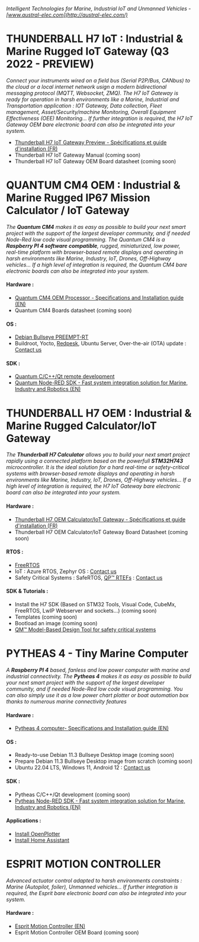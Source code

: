 *Intelligent Technologies for Marine, Industrial IoT and Unmanned Vehicles - [www.austral-elec.com](http://austral-elec.com/)*

# THUNDERBALL H7 IoT : Industrial & Marine Rugged IoT Gateway (Q3 2022 - PREVIEW)
*Connect your instruments wired on a field bus (Serial P2P/Bus, CANbus) to the cloud or a local internet network usign a modern bidirectional messaging protocol (MQTT, Websocket, ZMQ). The H7 IoT Gateway is ready for operation in harsh environments like a Marine, Industrial and Transportation application : IOT Gateway, Data collection, Fleet management, Asset/Security/machine Monitoring, Overall Equipment Effectiveness (OEE) Monitoring...  If further integration is required, the H7 IoT Gateway OEM bare electronic board can also be integrated into your system.*
* [Thunderball H7 IoT Gateway Preview - Spécifications et guide d'installation (FR)](https://github.com/austral-electronics/wiki/blob/main/Marine%20IOT%20Gateway_03.pdf)
* Thunderball H7 IoT Gateway Manual (coming soon)
* Thunderball H7 IoT Gateway OEM Board datasheet (coming soon)

<!---
# QUANTUM AIoT OEM PROCESSOR - Q4 2022 - PREVIEW
 *The **Quantum AIoT** allows you to build your next AI project using a powerfull, rugged, miniaturized, low power and real-time platform with browser-based remote displays and operating in harsh environments, like Marine, Industry, IoT, Drones, Off-Highway vehicles... If further integration is required, the Quantum AIoT bare electronic boards can also be integrated into your system.*
 * Quantum AIoT Brief Sheet Preview - coming soon
-->

# QUANTUM CM4 OEM : Industrial & Marine Rugged IP67 Mission Calculator / IoT Gateway
*The **Quantum CM4** makes it as easy as possible to build your next smart project with the support of the largest developer community, and if needed Node-Red low code visual programming. The Quantum CM4 is a **Raspberry PI 4 software compatible**, rugged, miniaturized, low power, real-time platform with browser-based remote displays and operating in harsh environments like Marine, Industry, IoT, Drones, Off-Highway vehicles... If a high level of integration is required, the Quantum CM4 bare electronic boards can also be integrated into your system.*
#### Hardware :
 * [Quantum CM4 OEM Processor - Specifications and Installation guide (EN)](https://github.com/austral-electronics/wiki/blob/main/Quantum_CM4_OEM_02_Brief.pdf)
 * Quantum CM4 Boards datasheet (coming soon)
#### OS :
 * [Debian Bullseye PREEMPT-RT](https://github.com/austral-electronics/QuantumCM4/blob/main/README.md)
 * Buildroot, Yocto, [Redpesk](https://redpesk.bzh/welcome/home), Ubuntu Server, Over-the-air (OTA) update : [Contact us](http://austral-eng.com/contact/)
#### SDK :
 * [Quantum C/C++/Qt remote development](https://github.com/austral-electronics/QuantumCM4/blob/main/README.md)
 * [Quantum Node-RED SDK - Fast system integration solution for Marine, Industry and Robotics (EN)](https://github.com/austral-electronics/wiki/wiki/Quantum-SDK)

# THUNDERBALL H7 OEM : Industrial & Marine Rugged Calculator/IoT Gateway
*The **Thunderball H7 Calculator** allows you to build your next smart project rapidly using a connected platform based on the powerfull **STM32H743** microcontroller. It is the ideal solution for a hard real-time or safety-critical systems with browser-based remote displays and operating in harsh environments like Marine, Industry, IoT, Drones, Off-Highway vehicles...  If a high level of integration is required, the H7 IoT Gateway bare electronic board can also be integrated into your system.*
#### Hardware :
* [Thunderball H7 OEM Calculator/IoT Gateway - Spécifications et guide d'installation (FR)](https://github.com/austral-electronics/wiki/blob/main/Marine%20IOT%20Gateway_03.pdf)
* Thunderball H7 OEM Calculator/IoT Gateway Board Datasheet (coming soon)
#### RTOS :
* [FreeRTOS](https://www.freertos.org/)
* IoT : Azure RTOS, Zephyr OS : [Contact us](http://austral-eng.com/contact/)
* Safety Critical Systems : SafeRTOS, [QP™ RTEFs](https://www.state-machine.com/products/qp) : [Contact us](http://austral-eng.com/contact/)
#### SDK & Tutorials :
* Install the H7 SDK (Based on STM32 Tools, Visual Code, CubeMx, FreeRTOS, LwIP Webserver and sockets...) (coming soon)
* Templates (coming soon)
* Bootload an image (coming soon)
* [QM™ Model-Based Design Tool for safety critical systems](https://www.state-machine.com/products/qm)

# PYTHEAS 4 - Tiny Marine Computer
*A **Raspberry PI 4** based, fanless and low power computer with marine and industrial connectivity. The **Pytheas 4** makes it as easy as possible to build your next smart project with the support of the largest developer community, and if needed Node-Red low code visual programming. You can also simply use it as a low power chart plotter or boat automation box thanks to numerous marine connectivity features*
#### Hardware :
* [Pytheas 4 computer- Specifications and Installation guide (EN)](https://github.com/austral-electronics/wiki/blob/main/QuantumLiteInstalGuideV12.pdf)
#### OS :
* Ready-to-use Debian 11.3 Bullseye Desktop image (coming soon)
* Prepare Debian 11.3 Bullseye Desktop image from scratch (coming soon)
* Ubuntu 22.04 LTS, Windows 11, Android 12 : [Contact us](http://austral-eng.com/contact/)
#### SDK :
* Pytheas C/C++/Qt development (coming soon)
* [Pytheas Node-RED SDK - Fast system integration solution for Marine, Industry and Robotics (EN)](https://github.com/austral-electronics/wiki/wiki/Quantum-SDK)
#### Applications :
* [Install OpenPlotter](https://openplotter.readthedocs.io/en/latest/getting_started/downloading.html)
* [Install Home Assistant](https://www.home-assistant.io/installation/raspberrypi/)

# ESPRIT MOTION CONTROLLER
*Advanced actuator control adapted to harsh environments constraints : Marine (Autopilot, foiler), Unmanned vehicles... If further integration is required, the Esprit bare electronic board can also be integrated into your system.*
#### Hardware :
* [Esprit Motion Controller (EN)](https://github.com/austral-electronics/wiki/blob/main/EspritInstalGuideV14.pdf)
* Esprit Motion Controller OEM Board (coming soon)

